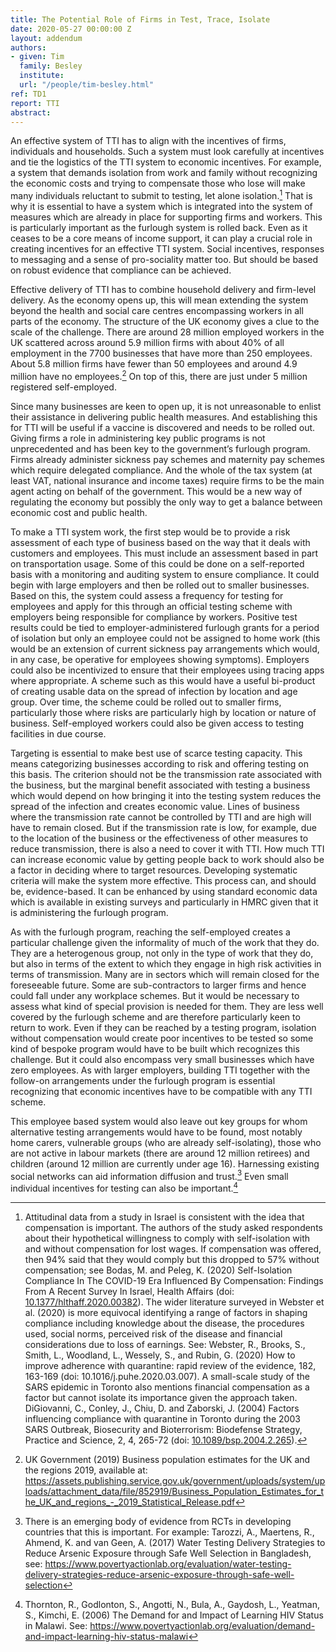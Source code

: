 ```yaml
---
title: The Potential Role of Firms in Test, Trace, Isolate
date: 2020-05-27 00:00:00 Z
layout: addendum
authors:
- given: Tim
  family: Besley
  institute: 
  url: "/people/tim-besley.html"
ref: TD1
report: TTI
abstract: 
---
```


An effective system of TTI has to align with the incentives of firms,
individuals and households. Such a system must look carefully at
incentives and tie the logistics of the TTI system to economic
incentives. For example, a system that demands isolation from work and
family without recognizing the economic costs and trying to compensate
those who lose will make many individuals reluctant to submit to
testing, let alone isolation.[^1] That is why it is essential to have a
system which is integrated into the system of measures which are already
in place for supporting firms and workers. This is particularly
important as the furlough system is rolled back. Even as it ceases to be
a core means of income support, it can play a crucial role in creating
incentives for an effective TTI system. Social incentives, responses to
messaging and a sense of pro-sociality matter too. But should be based
on robust evidence that compliance can be achieved.

Effective delivery of TTI has to combine household delivery and
firm-level delivery. As the economy opens up, this will mean extending
the system beyond the health and social care centres encompassing
workers in all parts of the economy. The structure of the UK economy
gives a clue to the scale of the challenge. There are around 28 million
employed workers in the UK scattered across around 5.9 million firms
with about 40% of all employment in the 7700 businesses that have more
than 250 employees. About 5.8 million firms have fewer than 50 employees
and around 4.9 million have no employees.[^2] On top of this, there are
just under 5 million registered self-employed.

Since many businesses are keen to open up, it is not unreasonable to
enlist their assistance in delivering public health measures. And
establishing this for TTI will be useful if a vaccine is discovered and
needs to be rolled out. Giving firms a role in administering key public
programs is not unprecedented and has been key to the government’s
furlough program. Firms already administer sickness pay schemes and
maternity pay schemes which require delegated compliance. And the whole
of the tax system (at least VAT, national insurance and income taxes)
require firms to be the main agent acting on behalf of the government.
This would be a new way of regulating the economy but possibly the only
way to get a balance between economic cost and public health.

To make a TTI system work, the first step would be to provide a risk
assessment of each type of business based on the way that it deals with
customers and employees. This must include an assessment based in part
on transportation usage. Some of this could be done on a self-reported
basis with a monitoring and auditing system to ensure compliance. It
could begin with large employers and then be rolled out to smaller
businesses. Based on this, the system could assess a frequency for
testing for employees and apply for this through an official testing
scheme with employers being responsible for compliance by workers.
Positive test results could be tied to employer-administered furlough
grants for a period of isolation but only an employee could not be
assigned to home work (this would be an extension of current sickness
pay arrangements which would, in any case, be operative for employees
showing symptoms). Employers could also be incentivized to ensure that
their employees using tracing apps where appropriate. A scheme such as
this would have a useful bi-product of creating usable data on the
spread of infection by location and age group. Over time, the scheme
could be rolled out to smaller firms, particularly those where risks are
particularly high by location or nature of business. Self-employed
workers could also be given access to testing facilities in due course.

Targeting is essential to make best use of scarce testing capacity. This
means categorizing businesses according to risk and offering testing on
this basis. The criterion should not be the transmission rate associated
with the business, but the marginal benefit associated with testing a
business which would depend on how bringing it into the testing system
reduces the spread of the infection and creates economic value. Lines of
business where the transmission rate cannot be controlled by TTI and are
high will have to remain closed. But if the transmission rate is low,
for example, due to the location of the business or the effectiveness of
other measures to reduce transmission, there is also a need to cover it
with TTI. How much TTI can increase economic value by getting people
back to work should also be a factor in deciding where to target
resources. Developing systematic criteria will make the system more
effective. This process can, and should be, evidence-based. It can be
enhanced by using standard economic data which is available in existing
surveys and particularly in HMRC given that it is administering the
furlough program.

As with the furlough program, reaching the self-employed creates a
particular challenge given the informality of much of the work that they
do. They are a heterogenous group, not only in the type of work that
they do, but also in terms of the extent to which they engage in high
risk activities in terms of transmission. Many are in sectors which will
remain closed for the foreseeable future. Some are sub-contractors to
larger firms and hence could fall under any workplace schemes. But it
would be necessary to assess what kind of special provision is needed
for them. They are less well covered by the furlough scheme and are
therefore particularly keen to return to work. Even if they can be
reached by a testing program, isolation without compensation would
create poor incentives to be tested so some kind of bespoke program
would have to be built which recognizes this challenge. But it could
also encompass very small businesses which have zero employees. As with
larger employers, building TTI together with the follow-on arrangements
under the furlough program is essential recognizing that economic
incentives have to be compatible with any TTI scheme.

This employee based system would also leave out key groups for whom
alternative testing arrangements would have to be found, most notably
home carers, vulnerable groups (who are already self-isolating), those
who are not active in labour markets (there are around 12 million
retirees) and children (around 12 million are currently under age 16).
Harnessing existing social networks can aid information diffusion and
trust.[^3] Even small individual incentives for testing can also be
important.[^4]

[^1]: Attitudinal data from a study in Israel is consistent with the
    idea that compensation is important. The authors of the study asked
    respondents about their hypothetical willingness to comply with
    self-isolation with and without compensation for lost wages. If
    compensation was offered, then 94% said that they would comply but
    this dropped to 57% without compensation; see Bodas, M. and Peleg,
    K. (2020) Self-Isolation Compliance In The COVID-19 Era Influenced
    By Compensation: Findings From A Recent Survey In Israel, Health
    Affairs (doi: [10.1377/hlthaff.2020.00382](https://www.healthaffairs.org/doi/full/10.1377/hlthaff.2020.00382)).
    The wider literature surveyed in Webster et al. (2020) is more
    equivocal identifying a range of factors in shaping compliance
    including knowledge about the disease, the procedures used, social
    norms, perceived risk of the disease and financial considerations
    due to loss of earnings. See: Webster, R., Brooks, S., Smith, L.,
    Woodland, L., Wessely, S., and Rubin, G. (2020) How to improve
    adherence with quarantine: rapid review of the evidence, 182,
    163-169 (doi: 10.1016/j.puhe.2020.03.007). A small-scale study of
    the SARS epidemic in Toronto also mentions financial compensation as
    a factor but cannot isolate its importance given the approach taken.
    DiGiovanni, C., Conley, J., Chiu, D. and Zaborski, J. (2004) Factors
    influencing compliance with quarantine in Toronto during the 2003
    SARS Outbreak, Biosecurity and Bioterrorism: Biodefense Strategy,
    Practice and Science, 2, 4, 265-72 (doi: [<span
    class="underline">10.1089/bsp.2004.2.265</span>](https://doi.org/10.1089/bsp.2004.2.265)).

[^2]: UK Government (2019) Business population estimates for the UK and
    the regions 2019, available at: <https://assets.publishing.service.gov.uk/government/uploads/system/uploads/attachment_data/file/852919/Business_Population_Estimates_for_the_UK_and_regions_-_2019_Statistical_Release.pdf>

[^3]: There is an emerging body of evidence from RCTs in developing
    countries that this is important. For example: Tarozzi, A.,
    Maertens, R., Ahmend, K. and van Geen, A. (2017) Water Testing
    Delivery Strategies to Reduce Arsenic Exposure through Safe Well
    Selection in Bangladesh, see: <https://www.povertyactionlab.org/evaluation/water-testing-delivery-strategies-reduce-arsenic-exposure-through-safe-well-selection>

[^4]: Thornton, R., Godlonton, S., Angotti, N., Bula, A., Gaydosh, L.,
    Yeatman, S., Kimchi, E. (2006) The Demand for and Impact of Learning
    HIV Status in Malawi. See: <https://www.povertyactionlab.org/evaluation/demand-and-impact-learning-hiv-status-malawi>
